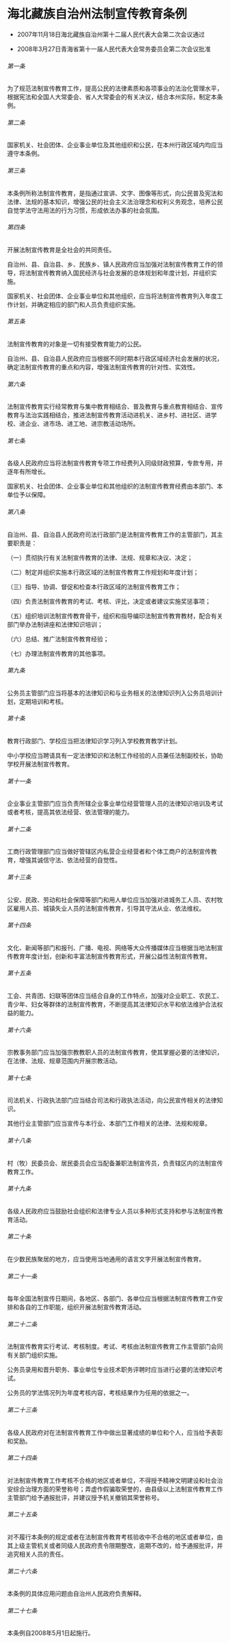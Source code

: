 # 海北藏族自治州法制宣传教育条例

- 2007年11月18日海北藏族自治州第十二届人民代表大会第二次会议通过

- 2008年3月27日青海省第十一届人民代表大会常务委员会第二次会议批准

<!-- INFO END -->

###### 第一条

为了规范法制宣传教育工作，提高公民的法律素质和各项事业的法治化管理水平，根据宪法和全国人大常委会、省人大常委会的有关决议，结合本州实际，制定本条例。

###### 第二条

国家机关、社会团体、企业事业单位及其他组织和公民，在本州行政区域内均应当遵守本条例。

###### 第三条

本条例所称法制宣传教育，是指通过宣讲、文字、图像等形式，向公民普及宪法和法律、法规的基本知识，增强公民的社会主义法治理念和权利义务观念，培养公民自觉学法守法用法的行为习惯，形成依法办事的社会氛围。

###### 第四条

开展法制宣传教育是全社会的共同责任。

自治州、县、自治县、乡、民族乡、镇人民政府应当加强对法制宣传教育工作的领导，将法制宣传教育纳入国民经济与社会发展的总体规划和年度计划，并组织实施。

国家机关、社会团体、企业事业单位和其他组织，应当将法制宣传教育列入年度工作计划，并确定相应的部门和人员负责组织实施。

###### 第五条

法制宣传教育的对象是一切有接受教育能力的公民。

自治州、县、自治县人民政府应当根据不同时期本行政区域经济社会发展的状况，确定法制宣传教育的重点和内容，增强法制宣传教育的针对性、实效性。

###### 第六条

法制宣传教育实行经常教育与集中教育相结合、普及教育与重点教育相结合、宣传教育与法治实践相结合，推进法制宣传教育活动进机关、进乡村、进社区、进学校、进企业、进市场、进工地、进宗教活动场所。

###### 第七条

各级人民政府应当将法制宣传教育专项工作经费列入同级财政预算，专款专用，并逐年有所增长。

国家机关、社会团体、企业事业单位和其他组织的法制宣传教育经费由本部门、本单位予以保障。

###### 第八条

自治州、县、自治县人民政府司法行政部门是法制宣传教育工作的主管部门，其主要职责是：

（一）贯彻执行有关法制宣传教育的法律、法规、规章和决议、决定；

（二）制定并组织实施本行政区域的法制宣传教育工作规划和年度计划；

（三）指导、协调、督促和检查本行政区域的法制宣传教育工作；

（四）负责法制宣传教育的考试、考核、评比，决定或者建议实施奖惩事项；

（五）组织培训法制宣传教育骨干，组织和指导编印法制宣传教育教材，配合有关部门举办法制讲座和法律知识培训；

（六）总结、推广法制宣传教育经验；

（七）办理法制宣传教育的其他事项。

###### 第九条

公务员主管部门应当将基本的法律知识和与业务相关的法律知识列入公务员培训计划，定期培训和考核。

###### 第十条

教育行政部门、学校应当把法律知识学习列入学校教育教学计划。

中小学校应当聘请具有一定法律知识和法制工作经验的人员兼任法制副校长，协助学校开展法制宣传教育。

###### 第十一条

企业事业主管部门应当负责所辖企业事业单位经营管理人员的法律知识培训及考试或者考核，提高其依法经营、依法管理的能力。

###### 第十二条

工商行政管理部门应当做好管辖区内私营企业经营者和个体工商户的法制宣传教育，增强其诚信守法、依法经营的自觉性。

###### 第十三条

公安、民政、劳动和社会保障等部门和用人单位应当加强对进城务工人员、农村牧区雇用人员、城镇失业人员的法制宣传教育，引导其守法从业、依法维权。

###### 第十四条

文化、新闻等部门和报刊、广播、电视、网络等大众传播媒体应当根据当地法制宣传教育年度计划，创新和丰富法制宣传教育形式，开展公益性法制宣传教育。

###### 第十五条

工会、共青团、妇联等团体应当结合自身的工作特点，加强对企业职工、农民工、青少年、妇女等群体的法制宣传教育，不断提高其法律知识水平和依法维护合法权益的能力。

###### 第十六条

宗教事务部门应当加强宗教教职人员的法制宣传教育，使其掌握必要的法律知识，在法律、法规、规章范围内开展宗教活动。

###### 第十七条

司法机关、行政执法部门应当结合司法和行政执法活动，向公民宣传相关的法律知识。

其他行业主管部门应当宣传与本行业、本部门工作相关的法律、法规和规章。

###### 第十八条

村（牧）民委员会、居民委员会应当配备兼职法制宣传员，负责辖区内的法制宣传教育工作。

###### 第十九条

各级人民政府应当鼓励社会组织和法律专业人员以多种形式支持和参与法制宣传教育活动。

###### 第二十条

在少数民族聚居的地方，应当使用当地通用的语言文字开展法制宣传教育。

###### 第二十一条

每年全国法制宣传日期间，各地区、各部门、各单位应当根据法制宣传教育工作安排和各自的工作职能，组织开展法制宣传教育活动。

###### 第二十二条

法制宣传教育实行考试、考核制度。考试、考核由法制宣传教育工作主管部门会同有关部门组织实施。

公务员录用和晋升职务、事业单位专业技术职务评聘时应当进行必要的法律知识考试。

公务员的学法情况列为年度考核内容，考核结果作为任用的依据之一。

###### 第二十三条

各级人民政府对在法制宣传教育工作中做出显著成绩的单位和个人，应当给予表彰和奖励。

###### 第二十四条

对法制宣传教育工作考核不合格的地区或者单位，不得授予精神文明建设和社会治安综合治理方面的荣誉称号；弄虚作假骗取荣誉的，由县级以上法制宣传教育工作主管部门给予通报批评，并建议授予机关撤销其荣誉称号。

###### 第二十五条

对不履行本条例的规定或者在法制宣传教育考核验收中不合格的地区或者单位，由其上级主管机关或者同级人民政府责令限期整改，逾期不改的，给予通报批评，并追究相关人员的责任。

###### 第二十六条

本条例的具体应用问题由自治州人民政府负责解释。

###### 第二十七条

本条例自2008年5月1日起施行。

